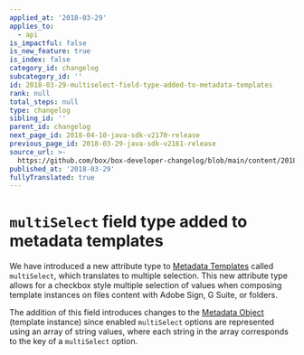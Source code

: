 ```yaml
---
applied_at: '2018-03-29'
applies_to:
  - api
is_impactful: false
is_new_feature: true
is_index: false
category_id: changelog
subcategory_id: ''
id: 2018-03-29-multiselect-field-type-added-to-metadata-templates
rank: null
total_steps: null
type: changelog
sibling_id: ''
parent_id: changelog
next_page_id: 2018-04-10-java-sdk-v2170-release
previous_page_id: 2018-03-29-java-sdk-v2161-release
source_url: >-
  https://github.com/box/box-developer-changelog/blob/main/content/2018/03-29-multiselect-field-type-added-to-metadata-templates.md
published_at: '2018-03-29'
fullyTranslated: true
---
```

# `multiSelect` field type added to metadata templates

We have introduced a new attribute type to
[Metadata Templates](endpoint://resources/metadata-template/) called
`multiSelect`, which translates to multiple selection. This new attribute type
allows for a checkbox style multiple selection of values when composing
template instances on files content with Adobe Sign, G Suite, or folders.

The addition of this field introduces changes to the
[Metadata Object](endpoint://resources/metadata-template/) (template instance)
since enabled `multiSelect` options are represented using an array of string
values, where each string in the array corresponds to the key of a `multiSelect`
option.
